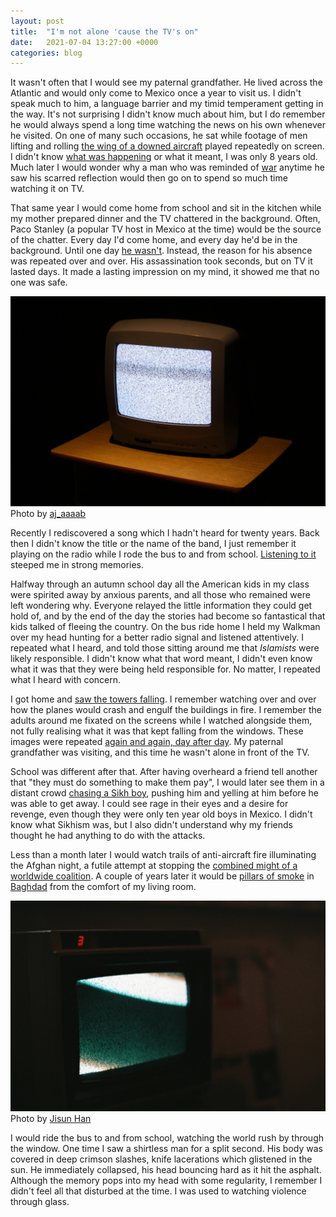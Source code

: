 ```yaml
---
layout: post
title:  "I'm not alone 'cause the TV's on"
date:   2021-07-04 13:27:00 +0000
categories: blog
---
```


It wasn't often that I would see my paternal grandfather. He lived across the Atlantic and would only come to Mexico once a year to visit us. I didn't speak much to him, a language barrier and my timid temperament getting in the way. It's not surprising I didn't know much about him, but I do remember he would always spend a long time watching the news on his own whenever he visited. On one of many such occasions, he sat while footage of men lifting and rolling [the wing of a downed aircraft](https://en.wikipedia.org/wiki/1999_F-117A_shootdown) played repeatedly on screen. I didn't know [what was happening](https://en.wikipedia.org/wiki/Kosovo_War) or what it meant, I was only 8 years old. Much later I would wonder why a man who was reminded of [war](https://en.wikipedia.org/wiki/Continuation_War) anytime he saw his scarred reflection would then go on to spend so much time watching it on TV.

That same year I would come home from school and sit in the kitchen while my mother prepared dinner and the TV chattered in the background. Often, Paco Stanley (a popular TV host in Mexico at the time) would be the source of the chatter. Every day I'd come home, and every day he'd be in the background. Until one day [he wasn't](https://www.theguardian.com/world/1999/jun/13/mexico). Instead, the reason for his absence was repeated over and over. His assassination took seconds, but on TV it lasted days. It made a lasting impression on my mind, it showed me that no one was safe.

![](/assets/static_tv.jpg)
Photo by [aj_aaaab](https://unsplash.com/photos/UuGGxuBfYic)

Recently I rediscovered a song which I hadn't heard for twenty years. Back then I didn't know the title or the name of the band, I just remember it playing on the radio while I rode the bus to and from school. [Listening to it](https://www.youtube.com/watch?v=Ft1lxiWFbDk) steeped me in strong memories.

Halfway through an autumn school day all the American kids in my class were spirited away by anxious parents, and all those who remained were left wondering why. Everyone relayed the little information they could get hold of, and by the end of the day the stories had become so fantastical that kids talked of fleeing the country. On the bus ride home I held my Walkman over my head hunting for a better radio signal and listened attentively. I repeated what I heard, and told those sitting around me that *Islamists* were likely responsible. I didn't know what that word meant, I didn't even know what it was that they were being held responsible for. No matter, I repeated what I heard with concern.

I got home and [saw the towers falling](https://en.wikipedia.org/wiki/September_11_attacks). I remember watching over and over how the planes would crash and engulf the buildings in fire. I remember the adults around me fixated on the screens while I watched alongside them, not fully realising what it was that kept falling from the windows. These images were repeated [again and again, day after day](https://en.wikipedia.org/wiki/Aftermath_of_the_September_11_attacks#Effects_on_children). My paternal grandfather was visiting, and this time he wasn't alone in front of the TV.

School was different after that. After having overheard a friend tell another that "they must do something to make them pay", I would later see them in a distant crowd [chasing a Sikh boy](https://en.wikipedia.org/wiki/Aftermath_of_the_September_11_attacks#Backlash_and_hate_crimes), pushing him and yelling at him before he was able to get away. I could see rage in their eyes and a desire for revenge, even though they were only ten year old boys in Mexico. I didn't know what Sikhism was, but I also didn't understand why my friends thought he had anything to do with the attacks.

Less than a month later I would watch trails of anti-aircraft fire illuminating the Afghan night, a futile attempt at stopping the [combined might of a worldwide coalition](https://en.wikipedia.org/wiki/Operation_Enduring_Freedom). A couple of years later it would be [pillars of smoke](https://www.youtube.com/watch?v=0yr-LaMhvro&t=100s) in [Baghdad](https://en.wikipedia.org/wiki/2003_invasion_of_Iraq) from the comfort of my living room.

![](/assets/static_tv3.jpg)
Photo by [Jisun Han](https://unsplash.com/photos/GYYeBqVwpZI)

I would ride the bus to and from school, watching the world rush by through the window. One time I saw a shirtless man for a split second. His body was covered in deep crimson slashes, knife lacerations which glistened in the sun. He immediately collapsed, his head bouncing hard as it hit the asphalt. Although the memory pops into my head with some regularity, I remember I didn't feel all that disturbed at the time. I was used to watching violence through glass.
